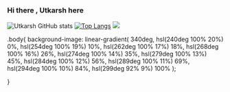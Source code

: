 ### Hi there , Utkarsh here 
![Utkarsh GitHub stats](https://github-readme-stats.vercel.app/api?username=wage-coolie&count_private=true&theme=gruvbox&show_icons=true)
[![Top Langs](https://github-readme-stats.vercel.app/api/top-langs/?username=wage-coolie&theme=gruvbox)](https://github.com/anuraghazra/github-readme-stats)
![](http://i.imgur.com/OUkLi.gif)

.body{
background-image: linear-gradient(
  340deg,
  hsl(240deg 100% 20%) 0%,
  hsl(254deg 100% 19%) 10%,
  hsl(262deg 100% 17%) 18%,
  hsl(268deg 100% 16%) 26%,
  hsl(274deg 100% 14%) 35%,
  hsl(279deg 100% 13%) 45%,
  hsl(284deg 100% 12%) 56%,
  hsl(289deg 100% 11%) 69%,
  hsl(294deg 100% 10%) 84%,
  hsl(299deg 92% 9%) 100%
);

}
